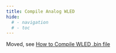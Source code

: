 ```yaml
---
title: Compile Analog WLED
hide:
  # - navigation
  # - toc
---
```


Moved, see [How to Compile WLED .bin file](/advanced/compile-wled)
